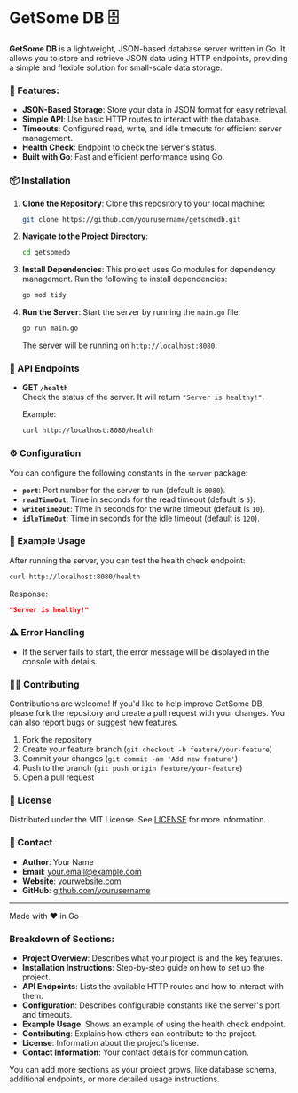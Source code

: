 # GetSome DB 🗄️

**GetSome DB** is a lightweight, JSON-based database server written in Go. It allows you to store and retrieve JSON data using HTTP endpoints, providing a simple and flexible solution for small-scale data storage.

### 🚀 Features:
- **JSON-Based Storage**: Store your data in JSON format for easy retrieval.
- **Simple API**: Use basic HTTP routes to interact with the database.
- **Timeouts**: Configured read, write, and idle timeouts for efficient server management.
- **Health Check**: Endpoint to check the server's status.
- **Built with Go**: Fast and efficient performance using Go.

### 📦 Installation

1. **Clone the Repository**:
   Clone this repository to your local machine:

   ```bash
   git clone https://github.com/yourusername/getsomedb.git
   ```

2. **Navigate to the Project Directory**:

   ```bash
   cd getsomedb
   ```

3. **Install Dependencies**:
   This project uses Go modules for dependency management. Run the following to install dependencies:

   ```bash
   go mod tidy
   ```

4. **Run the Server**:
   Start the server by running the `main.go` file:

   ```bash
   go run main.go
   ```

   The server will be running on `http://localhost:8080`.

### 📡 API Endpoints

- **GET `/health`**  
  Check the status of the server. It will return `"Server is healthy!"`.

  Example:
  ```bash
  curl http://localhost:8080/health
  ```

### ⚙️ Configuration

You can configure the following constants in the `server` package:

- **`port`**: Port number for the server to run (default is `8080`).
- **`readTimeOut`**: Time in seconds for the read timeout (default is `5`).
- **`writeTimeOut`**: Time in seconds for the write timeout (default is `10`).
- **`idleTimeOut`**: Time in seconds for the idle timeout (default is `120`).

### 📝 Example Usage

After running the server, you can test the health check endpoint:

```bash
curl http://localhost:8080/health
```

Response:
```json
"Server is healthy!"
```

### ⚠️ Error Handling

- If the server fails to start, the error message will be displayed in the console with details.

### 🧑‍💻 Contributing

Contributions are welcome! If you'd like to help improve GetSome DB, please fork the repository and create a pull request with your changes. You can also report bugs or suggest new features.

1. Fork the repository
2. Create your feature branch (`git checkout -b feature/your-feature`)
3. Commit your changes (`git commit -am 'Add new feature'`)
4. Push to the branch (`git push origin feature/your-feature`)
5. Open a pull request

### 📄 License

Distributed under the MIT License. See [LICENSE](LICENSE) for more information.

### 💬 Contact

- **Author**: Your Name
- **Email**: your.email@example.com
- **Website**: [yourwebsite.com](https://yourwebsite.com)
- **GitHub**: [github.com/yourusername](https://github.com/yourusername)

---

Made with ❤️ in Go

### Breakdown of Sections:
- **Project Overview**: Describes what your project is and the key features.
- **Installation Instructions**: Step-by-step guide on how to set up the project.
- **API Endpoints**: Lists the available HTTP routes and how to interact with them.
- **Configuration**: Describes configurable constants like the server's port and timeouts.
- **Example Usage**: Shows an example of using the health check endpoint.
- **Contributing**: Explains how others can contribute to the project.
- **License**: Information about the project’s license.
- **Contact Information**: Your contact details for communication.

You can add more sections as your project grows, like database schema, additional endpoints, or more detailed usage instructions.